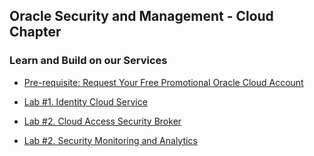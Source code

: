 ## Oracle Security and Management - Cloud Chapter


### Learn and Build on our Services

* [Pre-requisite: Request Your Free Promotional Oracle Cloud Account](CSD-SETUP.md)

* [Lab #1. Identity Cloud Service](IDCS100.md)

* [Lab #2. Cloud Access Security Broker](https://sttoracle.github.io/Oracle-CASB/)

* [Lab #2. Security Monitoring and Analytics](SMA300.md)



